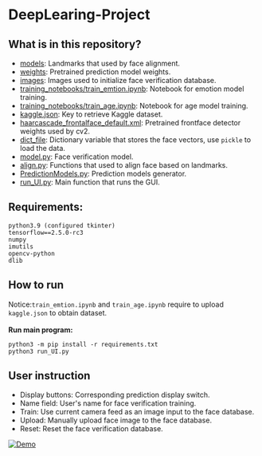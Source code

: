 # DeepLearing-Project

## What is in this repository?
- [models](https://github.com/lihongwei970/DeepLearing-Project/blob/main/models): Landmarks that used by face alignment.
- [weights](https://github.com/lihongwei970/DeepLearing-Project/blob/main/weights): Pretrained prediction model weights.
- [images](https://github.com/lihongwei970/DeepLearing-Project/blob/main/images): Images used to initialize face verification database.
- [training_notebooks/train_emtion.ipynb](https://github.com/lihongwei970/DeepLearing-Project/blob/main/training_notebooks/train_emtion.ipynb): Notebook for emotion model training.
- [training_notebooks/train_age.ipynb](https://github.com/lihongwei970/DeepLearing-Project/blob/main/training_notebooks/train_age.ipynb): Notebook for age model training.
- [kaggle.json](https://github.com/lihongwei970/DeepLearing-Project/blob/main/kaggle.json): Key to retrieve Kaggle dataset.
- [haarcascade_frontalface_default.xml](https://github.com/lihongwei970/DeepLearing-Project/blob/main/haarcascade_frontalface_default.xml): Pretrained frontface detector weights used by cv2.
- [dict_file](https://github.com/lihongwei970/DeepLearing-Project/blob/main/dict_file): Dictionary variable that stores the face vectors, use `pickle` to load the data.
- [model.py](https://github.com/lihongwei970/DeepLearing-Project/blob/main/model.py): Face verification model.
- [align.py](https://github.com/lihongwei970/DeepLearing-Project/blob/main/align.py): Functions that used to align face based on landmarks.
- [PredictionModels.py](https://github.com/lihongwei970/DeepLearing-Project/blob/main/PredictionModels.py): Prediction models generator.
- [run_UI.py](https://github.com/lihongwei970/DeepLearing-Project/blob/main/run_UI.py): Main function that runs the GUI.

## Requirements:
```
python3.9 (configured tkinter)
tensorflow==2.5.0-rc3
numpy
imutils
opencv-python
dlib
```

## How to run
Notice:`train_emtion.ipynb` and `train_age.ipynb` require to upload `kaggle.json` to obtain dataset.\
\
**Run main program:**
```
python3 -m pip install -r requirements.txt
python3 run_UI.py
```

## User instruction
- Display buttons: Corresponding prediction display switch.
- Name field: User's name for face verification training.
- Train: Use current camera feed as an image input to the face database.
- Upload: Manually upload face image to the face database.
- Reset: Reset the face verification database.

[![Demo](https://img.youtube.com/vi/0Pk1WW23KXk/0.jpg)](https://www.youtube.com/watch?v=0Pk1WW23KXk)

